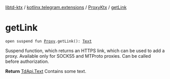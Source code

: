 [libtd-ktx](../../index.md) / [kotlinx.telegram.extensions](../index.md) / [ProxyKtx](index.md) / [getLink](./get-link.md)

# getLink

`open suspend fun `[`Proxy`](https://tdlibx.github.io/td/docs/org/drinkless/td/libcore/telegram/TdApi/Proxy.html)`.getLink(): `[`Text`](https://tdlibx.github.io/td/docs/org/drinkless/td/libcore/telegram/TdApi/Text.html)

Suspend function, which returns an HTTPS link, which can be used to add a proxy. Available only
for SOCKS5 and MTProto proxies. Can be called before authorization.

**Return**
[TdApi.Text](https://tdlibx.github.io/td/docs/org/drinkless/td/libcore/telegram/TdApi/Text.html) Contains some text.

